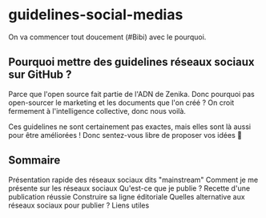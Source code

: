 # guidelines-social-medias
On va commencer tout doucement (#Bibi) avec le pourquoi.

## Pourquoi mettre des guidelines réseaux sociaux sur GitHub ?
Parce que l'open source fait partie de l'ADN de Zenika. Donc pourquoi pas open-sourcer le marketing et les documents que l'on créé ? On croit fermement à l'intelligence collective, donc nous voilà. 

Ces guidelines ne sont certainement pas exactes, mais elles sont là aussi pour être améliorées ! Donc sentez-vous libre de proposer vos idées 🤩

## Sommaire

Présentation rapide des réseaux sociaux dits "mainstream"
Comment je me présente sur les réseaux sociaux
Qu'est-ce que je publie ?
Recette d'une publication réussie
Construire sa ligne éditoriale
Quelles alternative aux réseaux sociaux pour publier ?
Liens utiles
